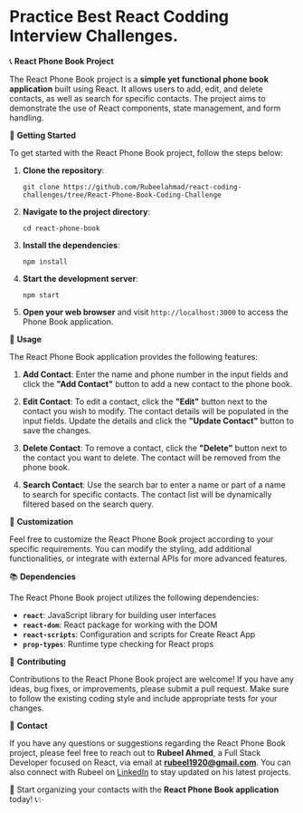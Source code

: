 # Practice Best React Codding Interview Challenges.

📞 **React Phone Book Project**

The React Phone Book project is a **simple yet functional phone book application** built using React. It allows users to add, edit, and delete contacts, as well as search for specific contacts. The project aims to demonstrate the use of React components, state management, and form handling.

🚀 **Getting Started**

To get started with the React Phone Book project, follow the steps below:

1. **Clone the repository**:
   ```
   git clone https://github.com/Rubeelahmad/react-coding-challenges/tree/React-Phone-Book-Coding-Challenge
   ```
2. **Navigate to the project directory**:
   ```
   cd react-phone-book
   ```
3. **Install the dependencies**:
   ```
   npm install
   ```
4. **Start the development server**:
   ```
   npm start
   ```
5. **Open your web browser** and visit `http://localhost:3000` to access the Phone Book application.

📝 **Usage**

The React Phone Book application provides the following features:

1. **Add Contact**: Enter the name and phone number in the input fields and click the **"Add Contact"** button to add a new contact to the phone book.

2. **Edit Contact**: To edit a contact, click the **"Edit"** button next to the contact you wish to modify. The contact details will be populated in the input fields. Update the details and click the **"Update Contact"** button to save the changes.

3. **Delete Contact**: To remove a contact, click the **"Delete"** button next to the contact you want to delete. The contact will be removed from the phone book.

4. **Search Contact**: Use the search bar to enter a name or part of a name to search for specific contacts. The contact list will be dynamically filtered based on the search query.

🔧 **Customization**

Feel free to customize the React Phone Book project according to your specific requirements. You can modify the styling, add additional functionalities, or integrate with external APIs for more advanced features.

📚 **Dependencies**

The React Phone Book project utilizes the following dependencies:

- **`react`**: JavaScript library for building user interfaces
- **`react-dom`**: React package for working with the DOM
- **`react-scripts`**: Configuration and scripts for Create React App
- **`prop-types`**: Runtime type checking for React props

🤝 **Contributing**

Contributions to the React Phone Book project are welcome! If you have any ideas, bug fixes, or improvements, please submit a pull request. Make sure to follow the existing coding style and include appropriate tests for your changes.

📧 **Contact**

If you have any questions or suggestions regarding the React Phone Book project, please feel free to reach out to **Rubeel Ahmed**, a Full Stack Developer focused on React, via email at **rubeel1920@gmail.com**. You can also connect with Rubeel on [LinkedIn](https://www.linkedin.com/in/rubeel-ahmed-32944b199/) to stay updated on his latest projects.

🌟 Start organizing your contacts with the **React Phone Book application** today! 📞✨
